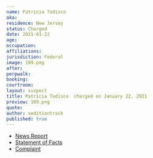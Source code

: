 ```yaml
---
name: Patricia Todisco
aka:
residence: New Jersey
status: Charged
date: 2021-01-22
age:
occupation:
affiliations:
jurisdiction: Federal
image: 109.png
after:
perpwalk:
booking:
courtroom:
layout: suspect
title: Patricia Todisco  charged on January 22, 2021
preview: 109.png
quote:
author: seditiontrack
published: true
---
```


- [News Report](https://philadelphia.cbslocal.com/2021/01/22/marissa-suarez-us-capitol-riots-five-arrests-new-jersey-marissa-suarez-correctional-police-officer/)
- [Statement of Facts](https://www.justice.gov/opa/page/file/1359596/download)
- [Complaint](https://www.justice.gov/opa/page/file/1359596/download)

